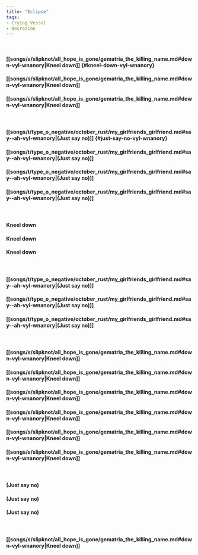 ```yaml
---
title: "Eclipse"
tags:
- Crying Vessel
- Necrozine
---
```

&nbsp;
#### [[songs/s/slipknot/all_hope_is_gone/gematria_the_killing_name.md#down-vyl-wnanory|Kneel down]] {#kneel-down-vyl-wnanory}
#### [[songs/s/slipknot/all_hope_is_gone/gematria_the_killing_name.md#down-vyl-wnanory|Kneel down]]
#### [[songs/s/slipknot/all_hope_is_gone/gematria_the_killing_name.md#down-vyl-wnanory|Kneel down]]
&nbsp;
#### [[songs/t/type_o_negative/october_rust/my_girlfriends_girlfriend.md#say--ah-vyl-wnanory|(Just say no)]] {#just-say-no-vyl-wnanory}
#### [[songs/t/type_o_negative/october_rust/my_girlfriends_girlfriend.md#say--ah-vyl-wnanory|(Just say no)]]
#### [[songs/t/type_o_negative/october_rust/my_girlfriends_girlfriend.md#say--ah-vyl-wnanory|(Just say no)]]
#### [[songs/t/type_o_negative/october_rust/my_girlfriends_girlfriend.md#say--ah-vyl-wnanory|(Just say no)]]
&nbsp;
#### Kneel down
#### Kneel down
#### Kneel down
&nbsp;
#### [[songs/t/type_o_negative/october_rust/my_girlfriends_girlfriend.md#say--ah-vyl-wnanory|(Just say no)]]
#### [[songs/t/type_o_negative/october_rust/my_girlfriends_girlfriend.md#say--ah-vyl-wnanory|(Just say no)]]
#### [[songs/t/type_o_negative/october_rust/my_girlfriends_girlfriend.md#say--ah-vyl-wnanory|(Just say no)]]
&nbsp;
#### [[songs/s/slipknot/all_hope_is_gone/gematria_the_killing_name.md#down-vyl-wnanory|Kneel down]]
#### [[songs/s/slipknot/all_hope_is_gone/gematria_the_killing_name.md#down-vyl-wnanory|Kneel down]]
#### [[songs/s/slipknot/all_hope_is_gone/gematria_the_killing_name.md#down-vyl-wnanory|Kneel down]]
#### [[songs/s/slipknot/all_hope_is_gone/gematria_the_killing_name.md#down-vyl-wnanory|Kneel down]]
#### [[songs/s/slipknot/all_hope_is_gone/gematria_the_killing_name.md#down-vyl-wnanory|Kneel down]]
#### [[songs/s/slipknot/all_hope_is_gone/gematria_the_killing_name.md#down-vyl-wnanory|Kneel down]]
&nbsp;
#### (Just say no)
#### (Just say no)
#### (Just say no)
&nbsp;
#### [[songs/s/slipknot/all_hope_is_gone/gematria_the_killing_name.md#down-vyl-wnanory|Kneel down]]
